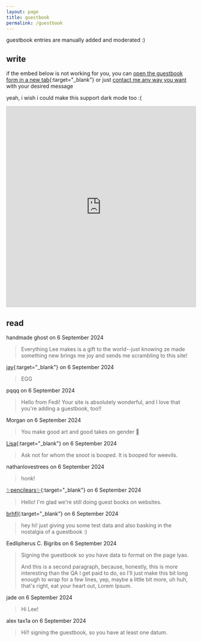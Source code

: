 ```yaml
---
layout: page
title: guestbook
permalink: /guestbook
---
```


guestbook entries are manually added and moderated :)

## write

if the embed below is not working for you, you can [open the guestbook form in a new tab](https://airtable.com/app1YuM4uE4sRTYgh/pag4JzOylrLoLy4AS/form){:target="_blank"} or just [contact me any way you want](/contact) with your desired message

yeah, i wish i could make this support dark mode too :(

<iframe class="airtable-embed" src="https://airtable.com/embed/app1YuM4uE4sRTYgh/pag4JzOylrLoLy4AS/form" frameborder="0" onmousewheel="" width="100%" height="533" style="background: transparent; border: 1px solid #ccc;"></iframe>

## read

handmade ghost on <time datetime="2024-09-06">6 September 2024</time>
> Everything Lee makes is a gift to the world--just knowing ze made something new brings me joy and sends me scrambling to this site!

[jay](jaygrant.us){:target="_blank"} on <time datetime="2024-09-06">6 September 2024</time>
> EGG

pqqq on <time datetime="2024-09-06">6 September 2024</time>
> Hello from Fedi! Your site is absolutely wonderful, and I love that you're adding a guestbook, too!!

Morgan on <time datetime="2024-09-06">6 September 2024</time>
> You make good art and good takes on gender 💜

[Lisa](@mycrowgirl@mastodon.social){:target="_blank"} on <time datetime="2024-09-06">6 September 2024</time>
> Ask not for whom the snoot is booped. It is booped for weevils.

nathanlovestrees on <time datetime="2024-09-06">6 September 2024</time>
> honk!

[✨pencilears✨](https://pencilears.eternalaugust.net/comic/){:target="_blank"} on <time datetime="2024-09-06">6 September 2024</time>
> Hello! I'm glad we're still doing guest books on websites.

[brhfl](https://brhfl.com){:target="_blank"} on <time datetime="2024-09-06">6 September 2024</time>
> hey hi! just giving you some test data and also basking in the nostalgia of a guestbook :)

Eedlipherus C. Bigribs on <time datetime="2024-09-06">6 September 2024</time>
> Signing the guestbook so you have data to format on the page lyao.
>
> And this is a second paragraph, because, honestly, this is more interesting than the QA I get paid to do, so I'll just make this bit long enough to wrap for a few lines, yep, maybe a little bit more, uh huh, that's right, eat your heart out, Lorem Ipsum.

jade on <time datetime="2024-09-06">6 September 2024</time>
> Hi Lee!

alex tax1a on <time datetime="2024-09-06">6 September 2024</time>
> Hi!! signing the guestbook, so you have at least one datum.
